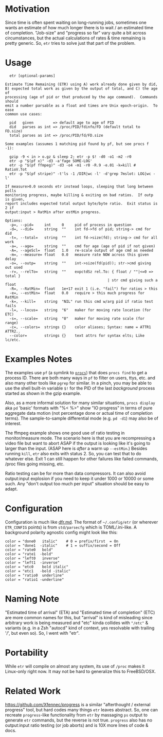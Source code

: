 # Motivation
Since time is often spent waiting on long-running jobs, sometimes one wants an
estimate of how much longer there is to wait / an estimated time of completion.
"Job-size" and "progress so far" vary quite a bit across circumstances, but the
actual calculations of rates & time remaining is pretty generic.  So, `etr`
tries to solve just that part of the problem.

# Usage
```
  etr [optional-params]

Estimate Time Remaining (ETR) using A) work already done given by did,
B) expected total work as given by the output of total, and C) the age of
processing (age of pid or that produced by the age command).  Commands should
emit a number parsable as a float and times are Unix epoch-origin.  To ease
common use cases:

  pid   given         => default age to age of PID
  did   parses as int => /proc/PID/fdinfo/FD (default total to FD.size)
  total parses as int => /proc/PID/fd/FD.size

Some examples (assumes 1 matching pid found by pf, but see procs f -1):

  gzip -9 < in > o.gz & sleep 2; etr -p $! -d0 -o1 -m2 -r0
  etr -p "$(pf x)" -d3 -a'fage SOME-LOG'
  etr -p "$(pf ffmpeg)" -d3 -o4 -m1 -r0 -R.9 -e.01 -k=kill # RatioV.Tot
  etr -p "$(pf stripe)" -t'ls -1 /DIR|wc -l' -d'grep 7mslot: LOG|wc -l'

If measure>0.0 seconds etr instead loops, sleeping that long between polls
monitoring progress, maybe killing & exiting on bad ratios.  If outp is given,
report includes expected total output byte/byte ratio.  Exit status is 2 if
output:input > RatMin after estMin progress.

Options:
  -p=, --pid=     int     0     pid of process in question
  -d=, --did=     string  ""    int fd->fd of pid; string-> cmd for did
  -t=, --total=   string  ""    int fd->size(fd); string-> cmd for all work
  -a=, --age=     string  ""    cmd for age (age of pid if not given)
  -A=, --ageScl=  float   1.0   re-scale output of age cmd as needed
  -m=, --measure= float   0.0   measure rate NOW across this given delay
  -o=, --outp=    string  ""    int->size(fd(pid)); str->cmd giving out used
  -r=, --relTo=   string  ""    expctdSz rel.To: { float / ""|<=0 => total }
                                               | str cmd giving such a float
  -R=, --RatMin=  float   1e+17 exit 1 (i.e. "fail") for ratios > this
  -e=, --estMin=  float   0.0   require > this much progress for RatMin
  -k=, --kill=    string  "NIL" run this cmd w/arg pid if ratio test fails
  -l=, --locus=   string  "6"   maker for moving rate location (for ETC)
  -s=, --scale=   string  "0"   maker for moving rate scale (for range)
  -c=, --colors=  strings {}    color aliases; Syntax: name = ATTR1 ATTR2..
  --color=        strings {}    text attrs for syntax elts; Like lc/etc.
```

# Examples Notes
The examples use `pf` (a symlink to [`procs`](https://github.com/c-blake/procs))
that does `procs find` to get a process ID.  There are both many ways in `pf` to
filter on users, ttys, etc. and also many other tools like `pgrep` for similar.
In a pinch, you may be able to use the shell built-in variable `$!` for the PID
of the last *background* process started as shown in the gzip example.

Also, as a more informal solution for many similar situations, `procs display`
aka `pd` 'basic' formats with "%< %>" show "IO progress" in terms of pure
aggregate data motion (not percentage done or actual time of completion terms).
The sample-to-sample differential mode (e.g. `pd -d1`) may also be of interest.

The ffmpeg example shows one good use of ratio testing in monitor/measure mode.
The scenario here is that you are recompressing a video file but want to abort
ASAP if the output is looking like it's going to larger than the input. (ASAP
here is *after* a warm up `--estMin`.)  Besides running `kill`, `etr` also exits
with status 2.  So, you can test that to do whatever else.  Exit 1 can still
happen for other failures like failed commands, /proc files going missing, etc.

Ratio testing can be for more than data compressors.  It can also avoid
output:input explosion if you need to keep it under 1000 or 10000 or some such.
Any "don't output too much per input" situation should be easy to adapt.

# Configuration

Configuration is much like [dfr.md](dfr.md).  The format of `~/.config/etr` (or
wherever `ETR_CONFIG` points) is from `std/parsecfg` which is TOML/.ini-like.
A background polarity agnostic config might look like this:
```
color = "done0   italic"    # 0 = prefix/first  = On
color = "done1  -italic"    # 1 = suffix/second = Off
color = "rate0   bold"
color = "rate1  -bold"
color = "left0   inverse"
color = "left1  -inverse"
color = "etc0    bold italic"
color = "etc1   -bold -italic"
color = "ratio0  underline"
color = "ratio1 -underline"
```

# Naming Note
"Estimated time of arrival" (ETA) and "Estimated time of completion" (ETC) are
more common names for this, but "arrival" is kind of misleading since arbitrary
work is being measured and "etc" kinda collides with `"/etc"` & variants (e.g.
in a Zsh "autocd" kind of context, yes resolvable with trailing '/', but even
so).  So, I went with "etr".

# Portability
While `etr` will compile on almost any system, its use of `/proc` makes it
Linux-only right now.  It may not be hard to generalize this to FreeBSD/OSX.

# Related Work
https://github.com/Xfennec/progress is a similar "afterthought / external
progress" tool, but hard codes many things `etr` leaves abstract.  So, one can
recreate `progress`-like functionality from `etr` by massaging `ps` output to
generate `etr` commands, but the reverse is not true.  `progress` also has no
output:input ratio testing (or job aborts) and is 10X more lines of code & docs.
